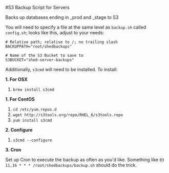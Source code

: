 #S3 Backup Script for Servers

Backs up databases ending in _prod and _stage to S3

You will need to specify a file at the same level as `backup.sh` called `config.sh`; looks like this, adjust to your needs:

	# Relative path; relative to /; no trailing slash
	BACKUPPATH="root/shedbackups"
	
	# Name of the S3 Bucket to save to
	S3BUCKET="shed-server-backups"

Additionally, `s3cmd` will need to be installed. To install:

**1. For OSX**

1. `brew install s3cmd`

**1. For CentOS**

1. `cd /etc/yum.repos.d`
2. `wget http://s3tools.org/repo/RHEL_6/s3tools.repo`
3. `yum install s3cmd`

**2. Configure**

1. `s3cmd --configure`

**3. Cron**

Set up Cron to execute the backup as often as you'd like. Something like `03 11,16 * * * /root/shedbackups/backup.sh` should do the trick.